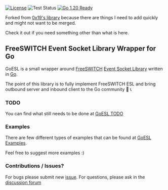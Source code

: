 [![License](http://img.shields.io/badge/license-MIT-blue.svg?style=flat)](https://github.com/byoungdale/goesl/tree/master/LICENSE)
![Test Status](https://github.com/byoungdale/goesl/actions/workflows/test.yml/badge.svg?event=push)
[![Go 1.20 Ready](https://img.shields.io/badge/Go%201.20-Ready-green.svg?style=flat)]()

Forked from [0x19's library](https://github.com/0x19/goesl/) because there are things I need to add quickly and might not want to be merged.

Check it out if you need something other than what is here.

## FreeSWITCH Event Socket Library Wrapper for Go

GoESL is a small wrapper around [FreeSWITCH](https://freeswitch.org/) [Event Socket Library](https://wiki.freeswitch.org/wiki/Event_Socket_Library) written in [Go](http://golang.org).

The point of this library is to fully implement FreeSWITCH ESL and bring outbound server and inbound client to the Go community :green_heart: :telephone_receiver:

### TODO

You can find what still needs to be done at [GoESL TODO](https://github.com/byoungdale/goesl/blob/master/TODO.md)

### Examples

There are few different types of examples that can be found at [GoESL Examples](https://github.com/byoungdale/goesl/tree/master/examples).

Feel free to suggest more examples :)

### Contributions / Issues?

For bugs please submit new [issue](https://github.com/byoungdale/goesl/issues/new). For questions, please ask in the [discussion forum](https://github.com/byoungdale/goesl/discussions)
